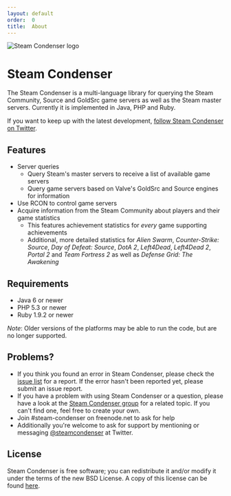 ```yaml
---
layout: default
order:  0
title:  About
---
```

<div id="logo">
  <img alt="Steam Condenser logo"
       src="images/steam-condenser-64x64-opaque.png" />
</div>

Steam Condenser
===============

The Steam Condenser is a multi-language library for querying the Steam
Community, Source and GoldSrc game servers as well as the Steam master servers.
Currently it is implemented in Java, PHP and Ruby.

If you want to keep up with the latest development, [follow Steam Condenser on
Twitter][5].

## Features
- Server queries
  - Query Steam's master servers to receive a list of available game servers
  - Query game servers based on Valve's GoldSrc and Source engines for
    information
- Use RCON to control game servers
- Acquire information from the Steam Community about players and their game
  statistics
  - This features achievement statistics for *every* game supporting
    achievements
  - Additional, more detailed statistics for *Alien Swarm*, *Counter-Strike:
    Source*, *Day of Defeat: Source*, *DotA 2*, *Left4Dead*, *Left4Dead 2*,
    *Portal 2* and *Team Fortress 2* as well as *Defense Grid: The Awakening*

## Requirements
- Java 6 or newer
- PHP 5.3 or newer
- Ruby 1.9.2 or newer

*Note*: Older versions of the platforms may be able to run the code, but are no
longer supported.

## Problems?

- If you think you found an error in Steam Condenser, please check the [issue
  list][3] for a report. If the error hasn't been reported yet, please submit an
  issue report.
- If you have a problem with using Steam Condenser or a question, please have
  a look at the [Steam Condenser group][4] for a related topic. If you can't
  find one, feel free to create your own.
- Join #steam-condenser on freenode.net to ask for help
- Additionally you're welcome to ask for support by mentioning or messaging
  [@steamcondenser][5] at Twitter.

## License
Steam Condenser is free software; you can redistribute it and/or modify it
under the terms of the new BSD License. A copy of this license can be found
[here][2].

  [2]: license.html
  [3]: http://github.com/koraktor/steam-condenser/issues
  [4]: http://groups.google.com/group/steam-condenser
  [5]: http://twitter.com/steamcondenser
